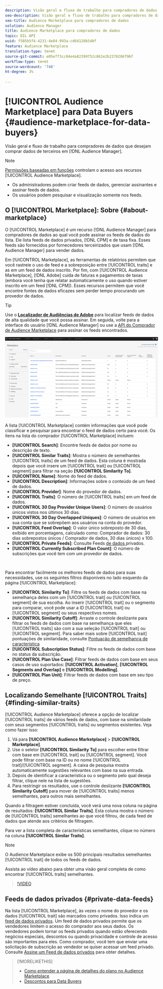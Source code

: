 ```yaml
---
description: Visão geral e fluxo de trabalho para compradores de dados que desejam comprar dados de terceiros de dentro do Audience Manager
seo-description: Visão geral e fluxo de trabalho para compradores de dados que desejam comprar dados de terceiros de dentro do Audience Manager
seo-title: Audience Marketplace para compradores de dados
solution: Audience Manager
title: Audience Marketplace para compradores de dados
topic: DIL API
uuid: f505b5f4-4231-4e84-993a-cd64128b540f
feature: Audience Marketplace
translation-type: tm+mt
source-git-commit: e05eff3cc04e4a82399752c862e2b2370286f96f
workflow-type: tm+mt
source-wordcount: '748'
ht-degree: 3%

---
```



# [!UICONTROL Audience Marketplace] para Data Buyers  {#audience-marketplace-for-data-buyers}

Visão geral e fluxo de trabalho para compradores de dados que desejam comprar dados de terceiros em [!DNL Audience Manager].

>[!NOTE]
>[Permissões baseadas em funções](../../../reporting/reports-dashboard.md) controlam o acesso aos recursos [!UICONTROL Audience Marketplace].
>
>* Os administradores podem criar feeds de dados, gerenciar assinantes e assinar feeds de dados.
>* Os usuários podem pesquisar e visualização somente nos feeds.


## O [!UICONTROL Marketplace]: Sobre {#about-marketplace}

O [!UICONTROL Marketplace] é um recurso [!DNL Audience Manager] para compradores de dados ao qual você pode assinar os feeds de dados do lista. Ele lista feeds de dados privados, [!DNL CPM] e de taxa fixa. Esses feeds são fornecidos por fornecedores terceirizados que usam [!DNL Audience Manager] para vender dados.

Em [!UICONTROL Marketplace], as ferramentas de relatórios permitem que você rastreie o uso de feed e a sobreposição entre [!UICONTROL traits] e as em um feed de dados inscrito. Por fim, com [!UICONTROL Audience Marketplace], [!DNL Adobe] cuida de faturas e pagamentos de taxas (embora você tenha que relatar automaticamente o uso quando estiver inscrito em um feed [!DNL CPM]). Esses recursos permitem que você encontre fontes de dados eficazes sem perder tempo procurando um provedor de dados.

>[!TIP]
>
>Use o **[Localizador de Audiências de Adobe](https://www.adobe-audience-finder.com/)** para localizar feeds de dados de alta qualidade que você possa assinar. Em seguida, volte para a interface do usuário [!DNL Audience Manager] ou use a [API do Comprador de Audience Marketplace](https://bank.demdex.com/portal/swagger/index.html#/Audience_Marketplace_Buyer_API) para assinar os feeds encontrados.

![comprador-mercado-visão geral](assets/buyer-marketplace-overview.png)

A lista [!UICONTROL Marketplace] contém informações que você pode classificar e pesquisar para encontrar o feed de dados certo para você. Os itens na lista do comprador [!UICONTROL Marketplace] incluem:

* **[!UICONTROL Search]**: Encontre feeds de dados por nome ou descrição de texto.
* **[!UICONTROL Similar Traits]**: Mostra o número de semelhantes  [!UICONTROL traits] de um feed de dados. Esta coluna é mostrada depois que você insere um [!UICONTROL trait] ou [!UICONTROL segment] para filtrar na seção **[!UICONTROL Similarity To]**.
* **[!UICONTROL Name]**: Nome do feed de dados.
* **[!UICONTROL Description]**: Informações sobre o conteúdo de um feed de dados.
* **[!UICONTROL Provider]**: Nome do provedor de dados.
* **[!UICONTROL Traits]**: O número de  [!UICONTROL traits] em um feed de dados.
* **[!UICONTROL 30 Day Provider Unique Users]**: O número de usuários únicos vistos nos últimos 30 dias.
* **[!UICONTROL 30 Day Overlapped Uniques]**: O número de usuários em sua conta que se sobrepõem aos usuários na conta do provedor.
* **[!UICONTROL Feed Overlap]**: O valor único sobreposto de 30 dias, exibido em porcentagens, calculado como: Comprador de dados: 30 dias sobrepostos únicos / Comprador de dados, 30 dias únicos) x 100.
* **[!UICONTROL Private Feeds]**: Consulte Feeds [ de dados ](../../../features/audience-marketplace/marketplace-private-feeds.md)privados.
* **[!UICONTROL Currently Subscribed Plan Count]**: O número de subscrições que você tem com um provedor de dados.

 

Para encontrar facilmente os melhores feeds de dados para suas necessidades, use os seguintes filtros disponíveis no lado esquerdo da página [!UICONTROL Marketplace]:

* **[!UICONTROL Similarity To]**: Filtre os feeds de dados com base na semelhança deles com um  [!UICONTROL trait] ou  [!UICONTROL segment] de sua escolha. Ao inserir [!UICONTROL trait] ou o segmento para comparar, você pode usar a ID [!UICONTROL trait] ou [!UICONTROL segment] ou seus respectivos nomes.
* **[!UICONTROL Similarity Cutoff]**: Arraste o controle deslizante para filtrar os feeds de dados com base na semelhança que eles  [!UICONTROL traits] são com a sua seleção  [!UICONTROL trait] ou  [!UICONTROL segment]. Para saber mais sobre [!UICONTROL trait] pontuações de similaridade, consulte [Pontuação de semelhança de característica](../../segments/trait-recommendations.md#trait-similarity-score)
* **[!UICONTROL Subscription Status]**: Filtre os feeds de dados com base no status da subscrição.
* **[!UICONTROL Plan Use Case]**: Filtrar feeds de dados com base em seus casos de uso suportados:  **[!UICONTROL Activation]**,  **[!UICONTROL Segments and Overlap]** e  **[!UICONTROL Modelling]**.
* **[!UICONTROL Plan Unit]**: Filtrar feeds de dados com base em seu tipo de preço.

## Localizando Semelhante [!UICONTROL Traits] {#finding-similar-traits}

[!UICONTROL Audience Marketplace] oferece a opção de localizar  [!UICONTROL traits] de vários feeds de dados, com base na similaridade com seus segmentos  [!UICONTROL traits] ou segmentos existentes. Veja como fazer isso:

1. Vá para **[!UICONTROL Audience Marketplace]** > **[!UICONTROL Marketplace]**.
2. Use o seletor **[!UICONTROL Similarity To]** para escolher entre filtrar com base em [!UICONTROL trait] ou [!UICONTROL segment]. Você pode filtrar com base na ID ou no nome [!UICONTROL trait]/[!UICONTROL segment]. A caixa de pesquisa mostra automaticamente sugestões relevantes com base na sua entrada.
3. Depois de identificar a característica ou o segmento pelo qual deseja filtrar, clique nele na lista de sugestões.
4. Para restringir os resultados, use o controle deslizante **[!UICONTROL Similarity Cutoff]** para mover de [!UICONTROL traits] menos semelhantes, para outros mais semelhantes.

Quando a filtragem estiver concluída, você verá uma nova coluna na página de resultados: **[!UICONTROL Similar Traits]**. Esta coluna mostra o número de [!UICONTROL traits] semelhantes ao que você filtrou, de cada feed de dados que atende aos critérios de filtragem.

Para ver a lista completa de características semelhantes, clique no número na coluna **[!UICONTROL Similar Traits]**.

>[!NOTE]
>
> O Audience Marketplace exibe os 500 principais resultados semelhantes [!UICONTROL trait] de todos os feeds de dados.

Assista ao vídeo abaixo para obter uma visão geral completa de como encontrar [!UICONTROL traits] semelhantes.

>[!VIDEO](https://video.tv.adobe.com/v/29370/)

## Feeds de dados privados {#private-data-feeds}

Na lista [!UICONTROL Marketplace], às vezes o nome do provedor e os dados [!UICONTROL trait] são marcados como privados. Isso indica um [feed de dados privados](../../../features/audience-marketplace/marketplace-private-feeds.md). Um feed de dados privados permite que os vendedores limitem o acesso do comprador aos seus dados. Os vendedores podem tornar os feeds privados quando estão oferecendo negócios especiais, descontos ou quando privacidade e controle de acesso são importantes para eles. Como comprador, você tem que enviar uma solicitação de subscrição ao vendedor se quiser acessar um feed privado. Consulte [Assine um Feed de dados privados](../../../features/audience-marketplace/marketplace-data-buyers/marketplace-manage-subscriptions.md#subscript-private-data-feed) para obter detalhes.

>[!MORELIKETHIS]
>
>* [Como entender a página de detalhes do plano no Audience Marketplace](../../../features/audience-marketplace/marketplace-data-buyers/marketplace-manage-subscriptions.md#marketplace-buyer-details)
>* [Descontos para Data Buyers](../../../features/audience-marketplace/marketplace-data-buyers/marketplace-manage-subscriptions.md#buyer-discount)

